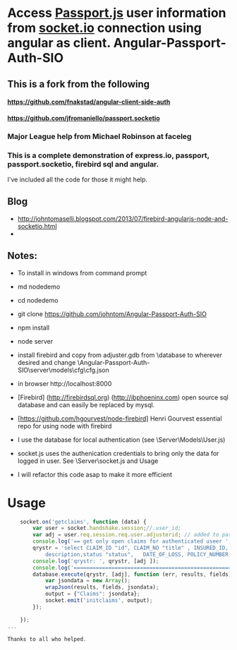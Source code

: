 Access [Passport.js](http://passportjs.org) user information from [socket.io](http://socket.io) connection using angular as client.
Angular-Passport-Auth-SIO
=========================
## This is a fork from the following

#### https://github.com/fnakstad/angular-client-side-auth

#### https://github.com/jfromaniello/passport.socketio

### Major League help from Michael Robinson at faceleg
### This is a complete demonstration  of express.io,  passport, passport.socketio, firebird sql and angular.
I've included all the code for those it might help.

## Blog
- http://johntomaselli.blogspot.com/2013/07/firebird-angularjs-node-and-socketio.html
- 
## Notes:
- To install in windows from command prompt
- md nodedemo
- cd nodedemo
- git clone https://github.com/johntom/Angular-Passport-Auth-SIO
- npm install
- node server
- install firebird and copy from adjuster.gdb from \database to wherever desired and change \Angular-Passport-Auth-SIO\server\models\cfg\cfg.json
- in browser http://localhost:8000

- [Firebird] (http://firebirdsql.org) (http://ibphoeninx.com) open source sql database and can easily be replaced by mysql.
- [https://github.com/hgourvest/node-firebird] Henri Gourvest essential repo for using node with firebird
- I use the database for local authentication (see \Server\Models\User.js)
- socket.js uses the authenication credentials to bring only the data for logged in user. See \Server\socket.js and  Usage
- I will refactor this code asap to make it more efficient

Usage 
=====
```javascript
    socket.on('getclaims', function (data) {
        var user = socket.handshake.session;//.user_id;
        var adj = user.req.session.req.user.adjusterid; // added to passport
        console.log('== get only open claims for authenticated useer ', adj)
        qrystr = 'select CLAIM_ID "id", CLAIM_NO "title" , INSURED_ID, CLAIM_TYPE "type", ADJUSTER_ID, ACCOUNT_REP_ID "reporter" , INSURANCE_COMPANY_ID "assignee"  , \
            description,status "status",   DATE_OF_LOSS, POLICY_NUMBER,REPORTED,RECOVERY_COMMENTS,RECEIVED from CLAIM where ADJUSTER_ID= ? and status = 1 ';
        console.log('qrystr: ', qrystr, [adj ]);
        console.log('==============================================================');
        database.execute(qrystr, [adj], function (err, results, fields) {
            var jsondata = new Array();
            wrapJson(results, fields, jsondata);
            output = {"Claims": jsondata};
            socket.emit('initclaims', output);
        });

    });
...

Thanks to all who helped.


